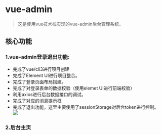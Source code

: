 # vue-admin

> 这是使用vue技术栈实现的vue-admin后台管理系统。





## 核心功能
### 1.vue-admin登录退出功能:
- 完成了vue/cli3进行项目创建
- 完成了Element UI进行项目整合。
- 完成了登录页面布局搭建。
- 完成了对登录表单的数据校验（使用elemet UI进行前端校验）
- 利用axios进行后台数据接口的调试。
- 完成了对应的消息提示框
- 完成了退出功能，这里主要使用了sessionStorage对后台token进行控制。
![](https://cdn.jsdelivr.net/gh/lijiaxu1996/img-hosting@master//vue15.gif)
### 2.后台主页
